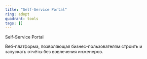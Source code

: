 ```yaml
---
title: "Self-Service Portal"
ring: adopt
quadrant: tools
tags: []
---
```


Self-Service Portal

Веб-платформа, позволяющая бизнес-пользователям строить и запускать отчёты без вовлечения инженеров.
